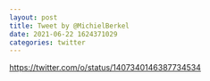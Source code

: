 ```yaml
--- 
layout: post 
title: Tweet by @MichielBerkel 
date: 2021-06-22 1624371029 
categories: twitter 
--- 
```

https://twitter.com/o/status/1407340146387734534